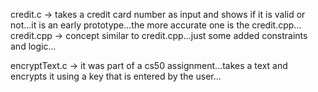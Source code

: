 credit.c  ->  takes a credit card number as input and shows if it is valid or not...it is an early prototype...the more accurate one is the credit.cpp...
credit.cpp  ->  concept similar to credit.cpp...just some added constraints and logic...

encryptText.c  ->  it was part of a cs50 assignment...takes a text and encrypts it using a key that is entered by the user...

